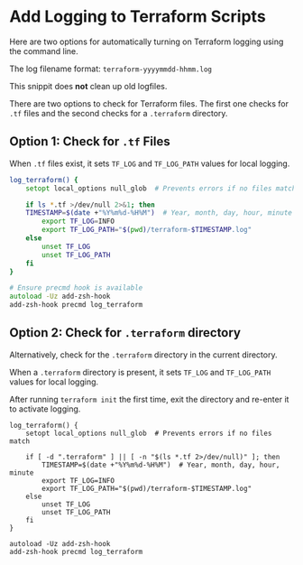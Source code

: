# Add Logging to Terraform Scripts

Here are two options for automatically turning on Terraform logging using the command line. 

The log filename format: `terraform-yyyymmdd-hhmm.log`

This snippit does **not** clean up old logfiles.

There are two options to check for Terraform files.  The first one checks for `.tf` files and the second checks for a `.terraform` directory.

## Option 1: Check for `.tf` Files

When `.tf` files exist, it sets `TF_LOG` and `TF_LOG_PATH` values for local logging.

```zsh
log_terraform() {
    setopt local_options null_glob  # Prevents errors if no files match

    if ls *.tf >/dev/null 2>&1; then
    TIMESTAMP=$(date +"%Y%m%d-%H%M")  # Year, month, day, hour, minute
        export TF_LOG=INFO
        export TF_LOG_PATH="$(pwd)/terraform-$TIMESTAMP.log"
    else
        unset TF_LOG
        unset TF_LOG_PATH
    fi
}

# Ensure precmd hook is available
autoload -Uz add-zsh-hook
add-zsh-hook precmd log_terraform
```

## Option 2: Check for `.terraform` directory

Alternatively, check for the `.terraform` directory in the current directory.

When a `.terraform` directory is present, it sets `TF_LOG` and `TF_LOG_PATH` values for local logging.

After running `terraform init` the first time, exit the directory and re-enter it to activate logging.

```shell
log_terraform() {
    setopt local_options null_glob  # Prevents errors if no files match

    if [ -d ".terraform" ] || [ -n "$(ls *.tf 2>/dev/null)" ]; then
        TIMESTAMP=$(date +"%Y%m%d-%H%M")  # Year, month, day, hour, minute
        export TF_LOG=INFO
        export TF_LOG_PATH="$(pwd)/terraform-$TIMESTAMP.log"
    else
        unset TF_LOG
        unset TF_LOG_PATH
    fi
}

autoload -Uz add-zsh-hook
add-zsh-hook precmd log_terraform
```
